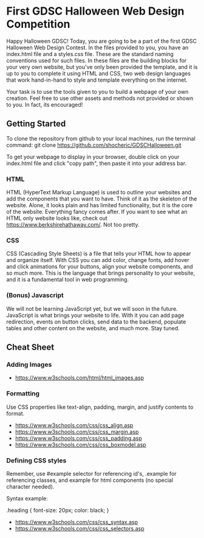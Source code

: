 # First GDSC Halloween Web Design Competition


Happy Halloween GDSC! Today, you are going to be a part of the first GDSC Halloween Web Design Contest. In the files provided to you, you have an index.html file and a styles.css file. These are the standard naming conventions used for such files. In these files are the building blocks for your very own website, but you've only been provided the template, and it is up to you to complete it using HTML and CSS, two web design languages that work hand-in-hand to style and template everything on the internet. 

Your task is to use the tools given to you to build a webpage of your own creation. Feel free to use other assets and methods not provided or shown to you. In fact, its encouraged!

## Getting Started
To clone the repository from github to your local machines, run the terminal command:
    git clone https://github.com/shocheric/GDSCHalloween.git

To get your webpage to display in your browser, double click on your index.html file and click "copy path", then paste it into your address bar.


### HTML
HTML (HyperText Markup Language) is used to outline your websites and add the components that you want to have. Think of it as the skeleton of the website. Alone, it looks plain and has limited functionality, but it is the core of the website. Everything fancy comes after. If you want to see what an HTML only website looks like, check out https://www.berkshirehathaway.com/. Not too pretty.


### CSS
CSS (Cascading Style Sheets) is a file that tells your HTML how to appear and organize itself. With CSS you can add color, change fonts, add hover and click animations for your buttons, align your website components, and so much more. This is the language that brings personality to your website, and it is a fundamental tool in web programming.

### (Bonus) Javascript
We will not be learning JavaScript yet, but we will soon in the future. JavaScript is what brings your website to life. With it you can add page redirection, events on button clicks, send data to the backend, populate tables and other content on the website, and much more. Stay tuned.


## Cheat Sheet

### Adding Images
- https://www.w3schools.com/html/html_images.asp


### Formatting
Use CSS properties like text-align, padding, margin, and justify contents to format.
- https://www.w3schools.com/css/css_align.asp
- https://www.w3schools.com/css/css_margin.asp
- https://www.w3schools.com/css/css_padding.asp
- https://www.w3schools.com/css/css_boxmodel.asp


### Defining CSS styles
Remember, use #example selector for referencing id's, .example for referencing classes, and example for html components (no special character needed). 

Syntax example:

.heading {
    font-size: 20px;
    color: black;
}

- https://www.w3schools.com/css/css_syntax.asp
- https://www.w3schools.com/css/css_selectors.asp
